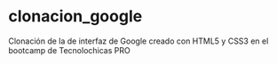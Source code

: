 # clonacion_google
Clonación de la de interfaz de Google creado con HTML5 y CSS3 en el bootcamp de Tecnolochicas PRO
